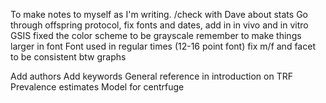 To make notes to myself as I'm writing. /check with Dave about stats
Go through offspring protocol, fix fonts and dates, add in in vivo and in vitro GSIS
fixed the color scheme to be grayscale
remember to make things larger in font 
Font used in regular times (12-16 point font)
fix m/f and facet to be consistent btw graphs

Add authors
Add keywords
General reference in introduction on TRF
Prevalence estimates
Model for centrfuge